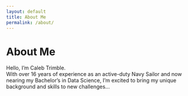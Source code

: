 ```yaml
---
layout: default
title: About Me
permalink: /about/
---
```

# About Me

Hello, I’m Caleb Trimble.  
With over 16 years of experience as an active-duty Navy Sailor and now nearing my Bachelor’s in Data Science, I’m excited to bring my unique background and skills to new challenges...

